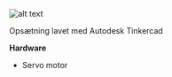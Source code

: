 ![alt text](https://github.com/DDlabAU/2EZArduino/blob/master/Servo/servo-ops%C3%A6tning.PNG "Opsætning")

Opsætning lavet med Autodesk Tinkercad

**Hardware**
- Servo motor
